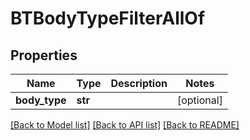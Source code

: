 # BTBodyTypeFilterAllOf

## Properties
Name | Type | Description | Notes
------------ | ------------- | ------------- | -------------
**body_type** | **str** |  | [optional] 

[[Back to Model list]](../README.md#documentation-for-models) [[Back to API list]](../README.md#documentation-for-api-endpoints) [[Back to README]](../README.md)



